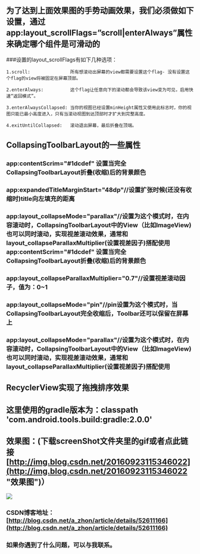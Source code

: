 
## 为了达到上面效果图的手势动画效果，我们必须做如下设置，通过app:layout_scrollFlags=”scroll|enterAlways”属性来确定哪个组件是可滑动的

###设置的layout_scrollFlags有如下几种选项：

    1.scroll:               所有想滚动出屏幕的view都需要设置这个flag- 没有设置这个flag的view将被固定在屏幕顶部。

    2.enterAlways:          这个flag让任意向下的滚动都会导致该view变为可见，启用快速“返回模式”。
   
    3.enterAlwaysCollapsed: 当你的视图已经设置minHeight属性又使用此标志时，你的视图只能已最小高度进入，只有当滚动视图到达顶部时才扩大到完整高度。

    4.exitUntilCollapsed:   滚动退出屏幕，最后折叠在顶端。
    
## CollapsingToolbarLayout的一些属性

### app:contentScrim="#1dcdef" 设置当完全CollapsingToolbarLayout折叠(收缩)后的背景颜色
### app:expandedTitleMarginStart="48dp"//设置扩张时候(还没有收缩时)title向左填充的距离
### app:layout_collapseMode="parallax"//设置为这个模式时，在内容滚动时，CollapsingToolbarLayout中的View（比如ImageView)也可以同时滚动，实现视差滚动效果，通常和layout_collapseParallaxMultiplier(设置视差因子)搭配使用app:contentScrim="#1dcdef" 设置当完全CollapsingToolbarLayout折叠(收缩)后的背景颜色
### app:layout_collapseParallaxMultiplier="0.7"//设置视差滚动因子，值为：0~1
### app:layout_collapseMode="pin"//pin设置为这个模式时，当CollapsingToolbarLayout完全收缩后，Toolbar还可以保留在屏幕上
### app:layout_collapseMode="parallax"//设置为这个模式时，在内容滚动时，CollapsingToolbarLayout中的View（比如ImageView)也可以同时滚动，实现视差滚动效果，通常和layout_collapseParallaxMultiplier(设置视差因子)搭配使用

## RecyclerView实现了拖拽排序效果

## 这里使用的gradle版本为：classpath 'com.android.tools.build:gradle:2.0.0'

## 效果图：(下载screenShot文件夹里的gif或者点此链接[http://img.blog.csdn.net/20160923115346022](http://img.blog.csdn.net/20160923115346022 "效果图")）

![](http://img.blog.csdn.net/20160923115346022)

### CSDN博客地址：[http://blog.csdn.net/a_zhon/article/details/52611166](http://blog.csdn.net/a_zhon/article/details/52611166)
### 如果你遇到了什么问题，可以与我联系。

